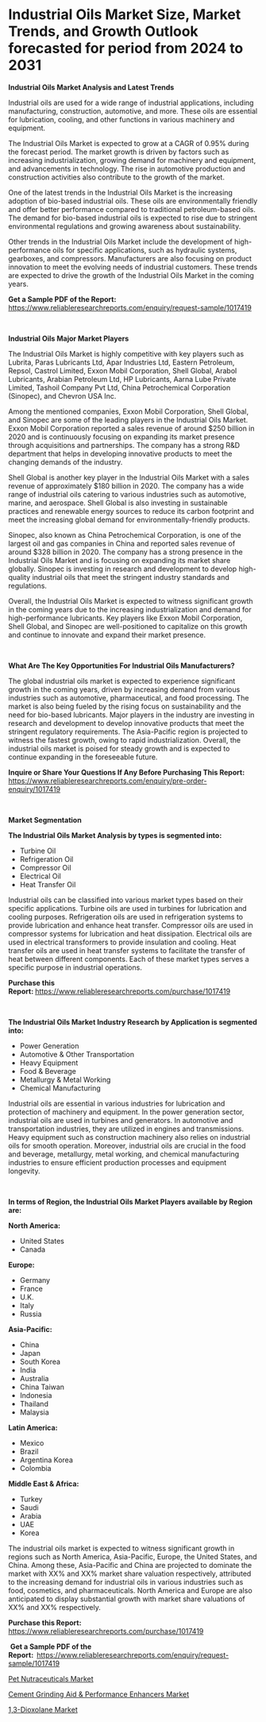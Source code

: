 <p><h1>Industrial Oils Market Size, Market Trends, and Growth Outlook forecasted for period from 2024 to 2031</h1></p><p><strong>Industrial Oils Market Analysis and Latest Trends</strong></p>
<p><p>Industrial oils are used for a wide range of industrial applications, including manufacturing, construction, automotive, and more. These oils are essential for lubrication, cooling, and other functions in various machinery and equipment.</p><p>The Industrial Oils Market is expected to grow at a CAGR of 0.95% during the forecast period. The market growth is driven by factors such as increasing industrialization, growing demand for machinery and equipment, and advancements in technology. The rise in automotive production and construction activities also contribute to the growth of the market.</p><p>One of the latest trends in the Industrial Oils Market is the increasing adoption of bio-based industrial oils. These oils are environmentally friendly and offer better performance compared to traditional petroleum-based oils. The demand for bio-based industrial oils is expected to rise due to stringent environmental regulations and growing awareness about sustainability.</p><p>Other trends in the Industrial Oils Market include the development of high-performance oils for specific applications, such as hydraulic systems, gearboxes, and compressors. Manufacturers are also focusing on product innovation to meet the evolving needs of industrial customers. These trends are expected to drive the growth of the Industrial Oils Market in the coming years.</p></p>
<p><strong>Get a Sample PDF of the Report:&nbsp;</strong> <a href="https://www.reliableresearchreports.com/enquiry/request-sample/1017419">https://www.reliableresearchreports.com/enquiry/request-sample/1017419</a></p>
<p>&nbsp;</p>
<p><strong>Industrial Oils Major Market Players</strong></p>
<p><p>The Industrial Oils Market is highly competitive with key players such as Lubrita, Paras Lubricants Ltd, Apar Industries Ltd, Eastern Petroleum, Repsol, Castrol Limited, Exxon Mobil Corporation, Shell Global, Arabol Lubricants, Arabian Petroleum Ltd, HP Lubricants, Aarna Lube Private Limited, Tashoil Company Pvt Ltd, China Petrochemical Corporation (Sinopec), and Chevron USA Inc.</p><p>Among the mentioned companies, Exxon Mobil Corporation, Shell Global, and Sinopec are some of the leading players in the Industrial Oils Market. Exxon Mobil Corporation reported a sales revenue of around $250 billion in 2020 and is continuously focusing on expanding its market presence through acquisitions and partnerships. The company has a strong R&D department that helps in developing innovative products to meet the changing demands of the industry.</p><p>Shell Global is another key player in the Industrial Oils Market with a sales revenue of approximately $180 billion in 2020. The company has a wide range of industrial oils catering to various industries such as automotive, marine, and aerospace. Shell Global is also investing in sustainable practices and renewable energy sources to reduce its carbon footprint and meet the increasing global demand for environmentally-friendly products.</p><p>Sinopec, also known as China Petrochemical Corporation, is one of the largest oil and gas companies in China and reported sales revenue of around $328 billion in 2020. The company has a strong presence in the Industrial Oils Market and is focusing on expanding its market share globally. Sinopec is investing in research and development to develop high-quality industrial oils that meet the stringent industry standards and regulations.</p><p>Overall, the Industrial Oils Market is expected to witness significant growth in the coming years due to the increasing industrialization and demand for high-performance lubricants. Key players like Exxon Mobil Corporation, Shell Global, and Sinopec are well-positioned to capitalize on this growth and continue to innovate and expand their market presence.</p></p>
<p>&nbsp;</p>
<p><strong>What Are The Key Opportunities For Industrial Oils Manufacturers?</strong></p>
<p><p>The global industrial oils market is expected to experience significant growth in the coming years, driven by increasing demand from various industries such as automotive, pharmaceutical, and food processing. The market is also being fueled by the rising focus on sustainability and the need for bio-based lubricants. Major players in the industry are investing in research and development to develop innovative products that meet the stringent regulatory requirements. The Asia-Pacific region is projected to witness the fastest growth, owing to rapid industrialization. Overall, the industrial oils market is poised for steady growth and is expected to continue expanding in the foreseeable future.</p></p>
<p><strong>Inquire or Share Your Questions If Any Before Purchasing This Report:</strong> <a href="https://www.reliableresearchreports.com/enquiry/pre-order-enquiry/1017419">https://www.reliableresearchreports.com/enquiry/pre-order-enquiry/1017419</a></p>
<p>&nbsp;</p>
<p><strong>Market Segmentation</strong></p>
<p><strong>The Industrial Oils Market Analysis by types is segmented into:</strong></p>
<p><ul><li>Turbine Oil</li><li>Refrigeration Oil</li><li>Compressor Oil</li><li>Electrical Oil</li><li>Heat Transfer Oil</li></ul></p>
<p><p>Industrial oils can be classified into various market types based on their specific applications. Turbine oils are used in turbines for lubrication and cooling purposes. Refrigeration oils are used in refrigeration systems to provide lubrication and enhance heat transfer. Compressor oils are used in compressor systems for lubrication and heat dissipation. Electrical oils are used in electrical transformers to provide insulation and cooling. Heat transfer oils are used in heat transfer systems to facilitate the transfer of heat between different components. Each of these market types serves a specific purpose in industrial operations.</p></p>
<p><strong>Purchase this Report:&nbsp;</strong><a href="https://www.reliableresearchreports.com/purchase/1017419">https://www.reliableresearchreports.com/purchase/1017419</a></p>
<p>&nbsp;</p>
<p><strong>The Industrial Oils Market Industry Research by Application is segmented into:</strong></p>
<p><ul><li>Power Generation</li><li>Automotive & Other Transportation</li><li>Heavy Equipment</li><li>Food & Beverage</li><li>Metallurgy & Metal Working</li><li>Chemical Manufacturing</li></ul></p>
<p><p>Industrial oils are essential in various industries for lubrication and protection of machinery and equipment. In the power generation sector, industrial oils are used in turbines and generators. In automotive and transportation industries, they are utilized in engines and transmissions. Heavy equipment such as construction machinery also relies on industrial oils for smooth operation. Moreover, industrial oils are crucial in the food and beverage, metallurgy, metal working, and chemical manufacturing industries to ensure efficient production processes and equipment longevity.</p></p>
<p>&nbsp;</p>
<p><strong>In terms of Region, the Industrial Oils Market Players available by Region are:</strong></p>
<p>
    <p> <strong> North America: </strong>
        <ul>
            <li>United States</li>
            <li>Canada</li>
        </ul>
        </p> 
    <p> <strong> Europe: </strong>
        <ul>
            <li>Germany</li>
            <li>France</li>
            <li>U.K.</li>
            <li>Italy</li>
            <li>Russia</li>
        </ul>
        </p> 
    <p> <strong> Asia-Pacific: </strong>
        <ul>
            <li>China</li>
            <li>Japan</li>
            <li>South Korea</li>
            <li>India</li>
            <li>Australia</li>
            <li>China Taiwan</li>
            <li>Indonesia</li>
            <li>Thailand</li>
            <li>Malaysia</li>
        </ul>
        </p> 
    <p> <strong> Latin America: </strong>
        <ul>
            <li>Mexico</li>
            <li>Brazil</li>
            <li>Argentina Korea</li>
            <li>Colombia</li>
        </ul>
        </p> 
    <p> <strong> Middle East & Africa: </strong>
        <ul>
            <li>Turkey</li>
            <li>Saudi</li>
            <li>Arabia</li>
            <li>UAE</li>
            <li>Korea</li>
        </ul>
    </p>
    </p>
<p><p>The industrial oils market is expected to witness significant growth in regions such as North America, Asia-Pacific, Europe, the United States, and China. Among these, Asia-Pacific and China are projected to dominate the market with XX% and XX% market share valuation respectively, attributed to the increasing demand for industrial oils in various industries such as food, cosmetics, and pharmaceuticals. North America and Europe are also anticipated to display substantial growth with market share valuations of XX% and XX% respectively.</p></p>
<p><strong>Purchase this Report: </strong><a href="https://www.reliableresearchreports.com/purchase/1017419">https://www.reliableresearchreports.com/purchase/1017419</a></p>
<p>&nbsp;<strong>Get a Sample PDF of the Report:&nbsp;&nbsp;</strong><a href="https://www.reliableresearchreports.com/enquiry/request-sample/1017419">https://www.reliableresearchreports.com/enquiry/request-sample/1017419</a></p>
<p><strong></strong></p>
<p><p><a href="https://view.publitas.com/reportprime-1/pet-nutraceuticals-market-research-report-forecasted-for-period-from-2023-2030-by-market-type-market-application-and-region/">Pet Nutraceuticals Market</a></p><p><a href="https://view.publitas.com/reportprime-1/decoding-the-cement-grinding-aid-performance-enhancers-market-a-deep-dive-into-the-latest-market-trends-market-segmentation-and-competitive-analysis/">Cement Grinding Aid & Performance Enhancers Market</a></p><p><a href="https://view.publitas.com/reportprime-1/13-dioxolane-market-research-report-unlocks-analysis-on-the-market-financial-status-market-size-and-market-revenue-upto-2030/">1,3-Dioxolane Market</a></p></p>